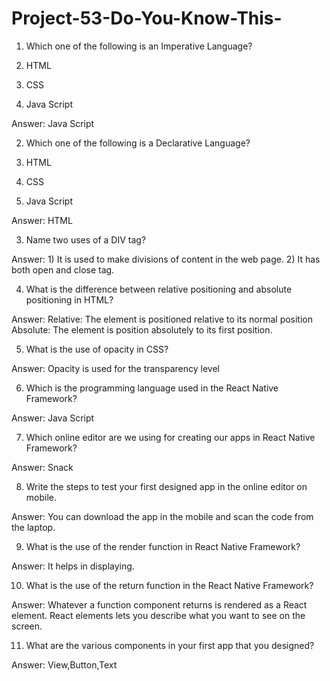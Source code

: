 # Project-53-Do-You-Know-This-

1. Which one of the following is an Imperative Language?

1.	HTML
2.	CSS
3.	Java Script

Answer: Java Script	


2. Which one of the following is a Declarative Language?

1.	HTML
2.	CSS
3.	Java Script

Answer: HTML


3. Name two uses of a DIV tag?

Answer: 1) It is used to make divisions of content in the web page.
               2) It has both open and close tag.
      

4. What is the difference between relative positioning and absolute positioning in HTML?

Answer:  Relative: The element is positioned relative to its normal position
               Absolute: The element is position absolutely to its first position. 


5. What is the use of opacity in CSS?

Answer: Opacity is used for the transparency level


6. Which is the programming language used in the React Native Framework?

Answer: Java Script


7. Which online editor are we using for creating our apps in React Native Framework?

Answer: Snack





8. Write the steps to test your first designed app in the online editor on mobile.

Answer: You can download the app in the mobile and scan the code from the laptop.






9. What is the use of the render function in React Native Framework?

Answer: It helps in displaying.






10. What is the use of the return function in the React Native Framework?

Answer: Whatever a function component returns is rendered as a React element. React elements lets you describe what you want to see on the screen. 


11. What are the various components in your first app that you designed?

Answer: View,Button,Text 



